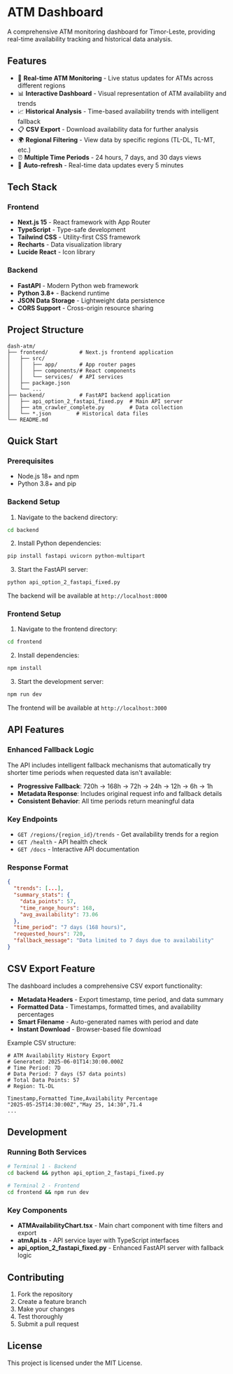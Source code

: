 # ATM Dashboard

A comprehensive ATM monitoring dashboard for Timor-Leste, providing real-time availability tracking and historical data analysis.

## Features

- 🏧 **Real-time ATM Monitoring** - Live status updates for ATMs across different regions
- 📊 **Interactive Dashboard** - Visual representation of ATM availability and trends
- 📈 **Historical Analysis** - Time-based availability trends with intelligent fallback
- 📋 **CSV Export** - Download availability data for further analysis
- 🌍 **Regional Filtering** - View data by specific regions (TL-DL, TL-MT, etc.)
- ⏰ **Multiple Time Periods** - 24 hours, 7 days, and 30 days views
- 🔄 **Auto-refresh** - Real-time data updates every 5 minutes

## Tech Stack

### Frontend
- **Next.js 15** - React framework with App Router
- **TypeScript** - Type-safe development
- **Tailwind CSS** - Utility-first CSS framework
- **Recharts** - Data visualization library
- **Lucide React** - Icon library

### Backend
- **FastAPI** - Modern Python web framework
- **Python 3.8+** - Backend runtime
- **JSON Data Storage** - Lightweight data persistence
- **CORS Support** - Cross-origin resource sharing

## Project Structure

```
dash-atm/
├── frontend/          # Next.js frontend application
│   ├── src/
│   │   ├── app/       # App router pages
│   │   ├── components/# React components
│   │   └── services/  # API services
│   ├── package.json
│   └── ...
├── backend/           # FastAPI backend application
│   ├── api_option_2_fastapi_fixed.py  # Main API server
│   ├── atm_crawler_complete.py        # Data collection
│   └── *.json        # Historical data files
└── README.md
```

## Quick Start

### Prerequisites
- Node.js 18+ and npm
- Python 3.8+ and pip

### Backend Setup

1. Navigate to the backend directory:
```bash
cd backend
```

2. Install Python dependencies:
```bash
pip install fastapi uvicorn python-multipart
```

3. Start the FastAPI server:
```bash
python api_option_2_fastapi_fixed.py
```

The backend will be available at `http://localhost:8000`

### Frontend Setup

1. Navigate to the frontend directory:
```bash
cd frontend
```

2. Install dependencies:
```bash
npm install
```

3. Start the development server:
```bash
npm run dev
```

The frontend will be available at `http://localhost:3000`

## API Features

### Enhanced Fallback Logic
The API includes intelligent fallback mechanisms that automatically try shorter time periods when requested data isn't available:

- **Progressive Fallback**: 720h → 168h → 72h → 24h → 12h → 6h → 1h
- **Metadata Response**: Includes original request info and fallback details
- **Consistent Behavior**: All time periods return meaningful data

### Key Endpoints

- `GET /regions/{region_id}/trends` - Get availability trends for a region
- `GET /health` - API health check
- `GET /docs` - Interactive API documentation

### Response Format
```json
{
  "trends": [...],
  "summary_stats": {
    "data_points": 57,
    "time_range_hours": 168,
    "avg_availability": 73.06
  },
  "time_period": "7 days (168 hours)",
  "requested_hours": 720,
  "fallback_message": "Data limited to 7 days due to availability"
}
```

## CSV Export Feature

The dashboard includes a comprehensive CSV export functionality:

- **Metadata Headers** - Export timestamp, time period, and data summary
- **Formatted Data** - Timestamps, formatted times, and availability percentages
- **Smart Filename** - Auto-generated names with period and date
- **Instant Download** - Browser-based file download

Example CSV structure:
```csv
# ATM Availability History Export
# Generated: 2025-06-01T14:30:00.000Z
# Time Period: 7D
# Data Period: 7 days (57 data points)
# Total Data Points: 57
# Region: TL-DL

Timestamp,Formatted Time,Availability Percentage
"2025-05-25T14:30:00Z","May 25, 14:30",71.4
...
```

## Development

### Running Both Services
```bash
# Terminal 1 - Backend
cd backend && python api_option_2_fastapi_fixed.py

# Terminal 2 - Frontend  
cd frontend && npm run dev
```

### Key Components

- **ATMAvailabilityChart.tsx** - Main chart component with time filters and export
- **atmApi.ts** - API service layer with TypeScript interfaces
- **api_option_2_fastapi_fixed.py** - Enhanced FastAPI server with fallback logic

## Contributing

1. Fork the repository
2. Create a feature branch
3. Make your changes
4. Test thoroughly
5. Submit a pull request

## License

This project is licensed under the MIT License.
